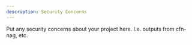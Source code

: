 ```yaml
---
description: Security Concerns
---
```


Put any security concerns about your project here. I.e. outputs from cfn-nag, etc.
